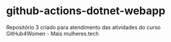 # github-actions-dotnet-webapp
Repositório 3 criado para atendimento das atividades do curso GitHub4Women - Mais mulheres.tech
